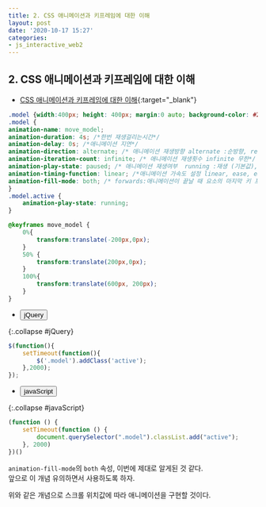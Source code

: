 ```yaml
---
title: 2. CSS 애니메이션과 키프레임에 대한 이해
layout: post
date: '2020-10-17 15:27'
categories:
- js_interactive_web2
---
```


## 2. CSS 애니메이션과 키프레임에 대한 이해

* [CSS 애니메이션과 키프레임에 대한 이해](https://hyungju-lee.github.io/hyungju-lee-interactions/interactive-web2/study/section3/step2/index.html){:target="_blank"}

```css
.model {width:400px; height: 400px; margin:0 auto; background-color: #2f9c0a}
.model {
animation-name: move_model;
animation-duration: 4s; /*한번 재생걸리는시간*/
animation-delay: 0s; /*애니메이션 지연*/
animation-direction: alternate; /* 애니메이션 재생방향 alternate :순방향, reverse: 역방향*/
animation-iteration-count: infinite; /* 애니메이션 재생횟수 infinite 무한*/
animation-play-state: paused; /* 애니메이션 재생여부  running :재생 (기본값), paused(애니메이션정지)*/
animation-timing-function: linear; /*애니메이션 가속도 설정 linear, ease, ease-in, ease-out, custom 등*/
animation-fill-mode: both; /* forwards:애니메이션이 끝날 때 요소의 마지막 키 프레임의 스타일 값을 유지, backwards:첫 번째 키 프레임에 의해 설정된 스타일 값을 얻음, both:애니메이션이 시작되기 전에 첫 번째 키 프레임에서 설정 한 스타일 값을 가져 오도록하고 애니메이션이 끝날 때 마지막 키 프레임의 스타일 값을 유지 */
}
.model.active {
    animation-play-state: running;
}

@keyframes move_model {
    0%{
        transform:translate(-200px,0px);
    }
    50% {
    	transform:translate(200px,0px);
    }
    100%{
        transform:translate(600px, 200px);
    }
}
```

* <button data-toggle="collapse" data-target="#jQuery">jQuery</button>

{:.collapse #jQuery}
```javascript
$(function(){
    setTimeout(function(){
        $('.model').addClass('active');
    },2000);
});
```

* <button data-toggle="collapse" data-target="#javaScript">javaScript</button>

{:.collapse #javaScript}
```javascript
(function () {
    setTimeout(function () {
        document.querySelector(".model").classList.add("active");
    }, 2000)
})()
```

`animation-fill-mode`의 `both` 속성, 이번에 제대로 알게된 것 같다.  
앞으로 이 개념 유의하면서 사용하도록 하자.

위와 같은 개념으로 스크롤 위치값에 따라 애니메이션을 구현할 것이다.